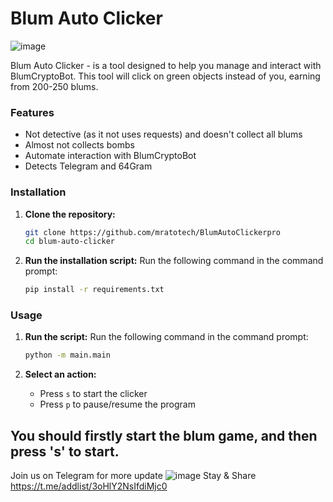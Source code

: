 
# Blum Auto Clicker

![image](https://th.bing.com/th/id/OIP.RqCg_PNKbhMo1OCCMZsNHAAAAA?rs=1&pid=ImgDetMain)


Blum Auto Clicker - is a tool designed to help you manage and interact with BlumCryptoBot. This tool will click on green objects instead of you, earning from 200-250 blums.

### Features
- Not detective (as it not uses requests) and doesn't collect all blums
- Almost not collects bombs
- Automate interaction with BlumCryptoBot
- Detects Telegram and 64Gram

### Installation

1. **Clone the repository:**
    ```bash
    git clone https://github.com/mratotech/BlumAutoClickerpro
    cd blum-auto-clicker
    ```

2. **Run the installation script:**
	Run the following command in the command prompt:
    ```bash
    pip install -r requirements.txt
    ```

### Usage


1. **Run the script:**
   Run the following command in the command prompt:
	```bash
	python -m main.main
	```

2. **Select an action:**
    - Press `s` to start the clicker
   - Press `p` to pause/resume the program

## You should firstly start the blum game, and then press 's' to start.

Join us on Telegram for more update 
![image](https://telegram.org/file/464001916/10d69/wMJtQWE_ZwI.17701.png/f4e97997cb38fc577a)
Stay & Share https://t.me/addlist/3oHlY2NsIfdiMjc0
